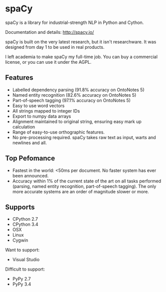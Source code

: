 spaCy
=====

spaCy is a library for industrial-strength NLP in Python and Cython.

Documentation and details: http://spacy.io/

spaCy is built on the very latest research, but it isn't researchware.  It was
designed from day 1 to be used in real products.

I left academia to make spaCy my full-time job. You can buy a commercial
license, or you can use it under the AGPL.


Features
--------

* Labelled dependency parsing (91.8% accuracy on OntoNotes 5)
* Named entity recognition (82.6% accuracy on OntoNotes 5)
* Part-of-speech tagging (97.1% accuracy on OntoNotes 5)
* Easy to use word vectors
* All strings mapped to integer IDs
* Export to numpy data arrays
* Alignment maintained to original string, ensuring easy mark up calculation
* Range of easy-to-use orthographic features.
* No pre-processing required. spaCy takes raw text as input, warts and newlines and all.

Top Pefomance
-------------

* Fastest in the world: <50ms per document.  No faster system has ever been
  announced.
* Accuracy within 1% of the current state of the art on all tasks performed
  (parsing, named entity recognition, part-of-speech tagging).  The only more
  accurate systems are an order of magnitude slower or more.

Supports
--------

* CPython 2.7
* CPython 3.4
* OSX
* Linux 
* Cygwin

Want to support:

* Visual Studio

Difficult to support:

* PyPy 2.7
* PyPy 3.4
